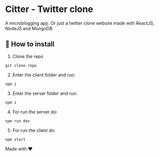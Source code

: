 # Citter - Twitter clone

A microblogging app. Or just a twitter clone website made with ReactJS, NodeJS and MongoDB

## :wrench: How to install

1. Clone the repo
```
git clone repo
```

2. Enter the client folder and run:
```
npm i
```

3. Enter the server folder and run:
```
npm i
```

4. For run the server do:
```
npm run dev
```

5. For run the client do:
```
npm start
```


Made with :hearts: